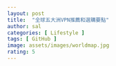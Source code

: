 ```yaml
---
layout: post
title:  "全球五大洲VPN推薦和選購要點"
author: sal
categories: [ Lifestyle ]
tags: [ GitHub ]
image: assets/images/worldmap.jpg
rating: 5
---
```




